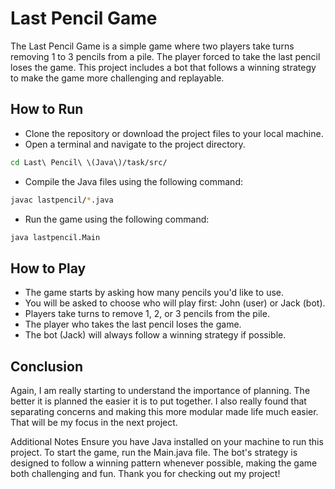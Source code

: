 # Last Pencil Game
The Last Pencil Game is a simple game where two players take turns removing 1 to 3 pencils from a pile. 
The player forced to take the last pencil loses the game. This project includes a bot that follows a winning strategy to make the game more challenging and replayable.

## How to Run
- Clone the repository or download the project files to your local machine.
- Open a terminal and navigate to the project directory.

```bash
cd Last\ Pencil\ \(Java\)/task/src/
```

- Compile the Java files using the following command:

```bash
javac lastpencil/*.java
```

- Run the game using the following command:

```bash
java lastpencil.Main
```

## How to Play
- The game starts by asking how many pencils you'd like to use.
- You will be asked to choose who will play first: John (user) or Jack (bot).
- Players take turns to remove 1, 2, or 3 pencils from the pile.
- The player who takes the last pencil loses the game.
- The bot (Jack) will always follow a winning strategy if possible.

## Conclusion
Again, I am really starting to understand the importance of planning. 
The better it is planned the easier it is to put together. 
I also really found that separating concerns and making this more modular made life much easier. That will be my focus in the next project.

Additional Notes
Ensure you have Java installed on your machine to run this project.
To start the game, run the Main.java file.
The bot's strategy is designed to follow a winning pattern whenever possible, making the game both challenging and fun.
Thank you for checking out my project!
